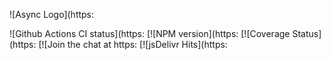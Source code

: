 ![Async Logo](https:

![Github Actions CI status](https:
[![NPM version](https:
[![Coverage Status](https:
[![Join the chat at https:
[![jsDelivr Hits](https:

<!--
|Linux|Windows|MacOS|
|-|-|-|
|[![Linux Build Status](https:

Async is a utility module which provides straight-forward, powerful functions for working with [asynchronous JavaScript](http:

A pure ESM version of Async is available as [`async-es`](https:

For Documentation, visit <https:

*For Async v1.5.x documentation, go [HERE](https:


```javascript

var async = require("async");

var obj = {dev: "/dev.json", test: "/test.json", prod: "/prod.json"};
var configs = {};

async.forEachOf(obj, (value, key, callback) => {
    fs.readFile(__dirname + value, "utf8", (err, data) => {
        if (err) return callback(err);
        try {
            configs[key] = JSON.parse(data);
        } catch (e) {
            return callback(e);
        }
        callback();
    });
}, err => {
    if (err) console.error(err.message);
    
    doSomethingWith(configs);
});
```

```javascript
var async = require("async");


async.mapLimit(urls, 5, async function(url) {
    const response = await fetch(url)
    return response.body
}, (err, results) => {
    if (err) throw err
    
    console.log(results)
})
```
